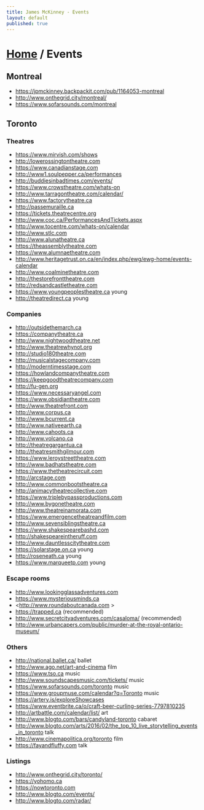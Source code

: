```yaml
---
title: James McKinney - Events
layout: default
published: true
---
```


# [Home](/) / Events

## Montreal

* <https://jpmckinney.backpackit.com/pub/1164053-montreal>
* <http://www.onthegrid.city/montreal/>
* <https://www.sofarsounds.com/montreal>

## Toronto

### Theatres

* <https://www.mirvish.com/shows>
* <http://lowerossingtontheatre.com>
* <https://www.canadianstage.com>
* <http://www1.soulpepper.ca/performances>
* <http://buddiesinbadtimes.com/events/>
* <https://www.crowstheatre.com/whats-on>
* <http://www.tarragontheatre.com/calendar/>
* <https://www.factorytheatre.ca>
* <http://passemuraille.ca>
* <https://tickets.theatrecentre.org>
* <http://www.coc.ca/PerformancesAndTickets.aspx>
* <http://www.tocentre.com/whats-on/calendar>
* <http://www.stlc.com>
* <http://www.alunatheatre.ca>
* <https://theassemblytheatre.com>
* <https://www.alumnaetheatre.com>
* <http://www.heritagetrust.on.ca/en/index.php/ewg/ewg-home/events-calendar>
* <http://www.coalminetheatre.com>
* <http://thestorefronttheatre.com>
* <http://redsandcastletheatre.com>
* <https://www.youngpeoplestheatre.ca> young
* <http://theatredirect.ca> young

### Companies

* <http://outsidethemarch.ca>
* <https://companytheatre.ca>
* <http://www.nightwoodtheatre.net>
* <http://www.theatrewhynot.org>
* <http://studio180theatre.com>
* <http://musicalstagecompany.com>
* <http://moderntimesstage.com>
* <https://howlandcompanytheatre.com>
* <https://keepgoodtheatrecompany.com>
* <http://fu-gen.org>
* <https://www.necessaryangel.com>
* <https://www.obsidiantheatre.com>
* <http://www.theatrefront.com>
* <http://www.corpus.ca>
* <http://www.bcurrent.ca>
* <http://www.nativeearth.ca>
* <http://www.cahoots.ca>
* <http://www.volcano.ca>
* <http://theatregargantua.ca>
* <http://theatresmithgilmour.com>
* <https://www.leroystreettheatre.com>
* <http://www.badhatstheatre.com>
* <https://www.thetheatrecircuit.com>
* <http://arcstage.com>
* <http://www.commonbootstheatre.ca>
* <http://animacytheatrecollective.com>
* <https://www.triplebypassproductions.com>
* <http://www.bygonetheatre.com>
* <http://www.theatreinamorata.com>
* <https://www.emergencetheatreandfilm.com>
* <http://www.sevensiblingstheatre.ca>
* <https://www.shakespearebashd.com>
* <http://shakespeareintheruff.com>
* <http://www.dauntlesscitytheatre.com>
* <https://solarstage.on.ca> young
* <http://roseneath.ca> young
* <https://www.marqueetp.com> young

### Escape rooms

* <http://www.lookingglassadventures.com>
* <https://www.mysteriousminds.ca>
* <http://www.roundaboutcanada.com >
* <https://trapped.ca> (recommended)
* <http://www.secretcityadventures.com/casaloma/> (recommended)
* <http://www.urbancapers.com/public/murder-at-the-royal-ontario-museum/>

### Others

* <http://national.ballet.ca/> ballet
* <http://www.ago.net/art-and-cinema> film
* <https://www.tso.ca> music
* <http://www.soundscapesmusic.com/tickets/> music
* <https://www.sofarsounds.com/toronto> music
* <https://www.groupmuse.com/calendar?q=Toronto> music
* <https://artery.is/exploreShowcases>
* <https://www.eventbrite.ca/o/craft-beer-curling-series-7797810235>
* <http://artbattle.com/calendar/list/> art
* <http://www.blogto.com/bars/candyland-toronto> cabaret
* <http://www.blogto.com/arts/2016/02/the_top_10_live_storytelling_events_in_toronto> talk
* <http://www.cinemapolitica.org/toronto> film
* <https://fayandfluffy.com> talk

### Listings

* <http://www.onthegrid.city/toronto/>
* <https://yohomo.ca>
* <https://nowtoronto.com>
* <http://www.blogto.com/events/>
* <http://www.blogto.com/radar/>

